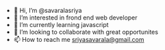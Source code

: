 - 👋 Hi, I’m @savaralasriya
- 👀 I’m interested in frond end web developer
- 🌱 I’m currently learning javascript
- 💞️ I’m looking to collaborate with great opportunites
- 📫 How to reach me sriyasavarala@gmail.com

<!---
savaralasriya/savaralasriya is a ✨ special ✨ repository because its `README.md` (this file) appears on your GitHub profile.
You can click the Preview link to take a look at your changes.
--->
